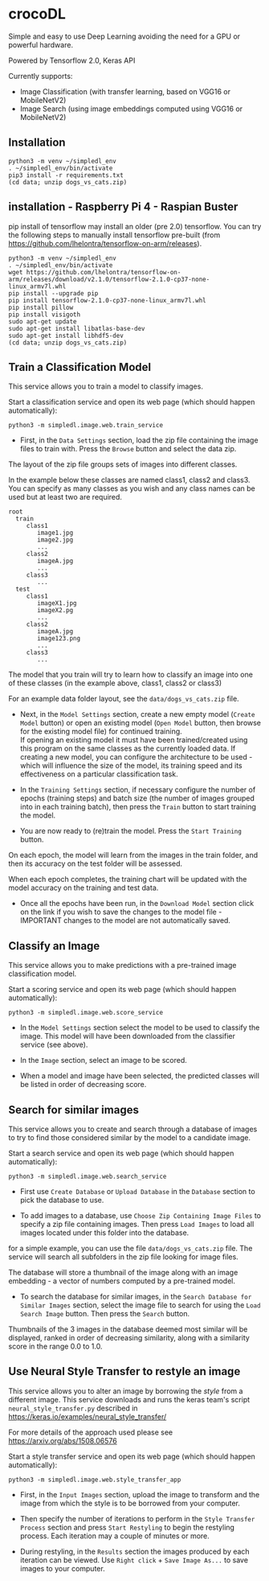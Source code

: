 # crocoDL

Simple and easy to use Deep Learning avoiding the need for a GPU or powerful hardware.  

Powered by Tensorflow 2.0, Keras API

Currently supports:

* Image Classification (with transfer learning, based on VGG16 or MobileNetV2)
* Image Search (using image embeddings computed using VGG16 or MobileNetV2)

## Installation

```
python3 -m venv ~/simpledl_env
. ~/simpledl_env/bin/activate
pip3 install -r requirements.txt
(cd data; unzip dogs_vs_cats.zip)
```
## installation - Raspberry Pi 4 - Raspian Buster

pip install of tensorflow may install an older (pre 2.0) tensorflow.  You can try the following steps to manually install tensorflow pre-built (from https://github.com/lhelontra/tensorflow-on-arm/releases).

```
python3 -m venv ~/simpledl_env
. ~/simpledl_env/bin/activate
wget https://github.com/lhelontra/tensorflow-on-arm/releases/download/v2.1.0/tensorflow-2.1.0-cp37-none-linux_armv7l.whl
pip install --upgrade pip
pip install tensorflow-2.1.0-cp37-none-linux_armv7l.whl
pip install pillow
pip install visigoth
sudo apt-get update
sudo apt-get install libatlas-base-dev
sudo apt-get install libhdf5-dev
(cd data; unzip dogs_vs_cats.zip)
```

## Train a Classification Model 

This service allows you to train a model to classify images.

Start a classification service and open its web page (which should happen automatically):

```
python3 -m simpledl.image.web.train_service
```

* First, in the `Data Settings` section, load the zip file containing the image files to train with.  Press the `Browse` button and select the data zip.  

The layout of the zip file groups sets of images into different classes.  

In the example below these classes are named class1, class2 and class3.  You can specify as many classes as you wish and any class names can be used but at least two are required.

```
root
  train
     class1
        image1.jpg
        image2.jpg
        ... 
     class2
        imageA.jpg
        ...
     class3
        ... 
  test
     class1
        imageX1.jpg
        imageX2.pg
        ...
     class2
        imageA.jpg
        image123.png
        ...
     class3
        ...
```

The model that you train will try to learn how to classify an image into one of these classes (in the example above, class1, class2 or class3)

For an example data folder layout, see the `data/dogs_vs_cats.zip` file.

* Next, in the `Model Settings` section, create a new empty model (`Create Model` button) or open an existing model (`Open Model` button, then browse for the existing model file) for continued training.  
If opening an existing model it must have been trained/created using this program on the same classes as the currently loaded data. 
If creating a new model, you can configure the architecture to be used - which will influence the size of the model, its training speed and its effectiveness on a particular classification task.

* In the `Training Settings` section, if necessary configure the number of epochs (training steps) and batch size (the number of images grouped into in each training batch), then press the `Train` button to start training the model.

* You are now ready to (re)train the model.  Press the `Start Training` button.

On each epoch, the model will learn from the images in the train folder, and then its accuracy on the test folder will be assessed.

When each epoch completes, the training chart will be updated with the model accuracy on the training and test data.  

* Once all the epochs have been run, in the `Download Model` section click on the link if you wish to save the changes to the model file - IMPORTANT changes to the model are not automatically saved.  

## Classify an Image 

This service allows you to make predictions with a pre-trained image classification model.

Start a scoring service and open its web page (which should happen automatically):

```
python3 -m simpledl.image.web.score_service
```

* In the `Model Settings` section select the model to be used to classify the image.  This model will have been downloaded from the classifier service (see above).

* In the `Image` section, select an image to be scored.

* When a model and image have been selected, the predicted classes will be listed in order of decreasing score.

## Search for similar images

This service allows you to create and search through a database of images to try to find those considered similar by the model to a candidate image.

Start a search service and open its web page (which should happen automatically):

```
python3 -m simpledl.image.web.search_service
```

* First use `Create Database` or `Upload Database` in the `Database` section to pick the database to use.

* To add images to a database, use `Choose Zip Containing Image Files` to specify a zip file containing images.  Then press `Load Images` to load all images located under this folder into the database.

for a simple example, you can use the file `data/dogs_vs_cats.zip` file.  The service will search all subfolders in the zip file looking for image files.

The database will store a thumbnail of the image along with an image embedding - a vector of numbers computed by a pre-trained model. 

* To search the database for similar images, in the `Search Database for Similar Images` section, select the image file to search for using the `Load Search Image` button.  Then press the `Search` button.

Thumbnails of the 3 images in the database deemed most similar will be displayed, ranked in order of decreasing similarity, along with a similarity score in the range 0.0 to 1.0.

## Use Neural Style Transfer to restyle an image

This service allows you to alter an image by borrowing the *style* from a different image.  This service downloads and runs the keras team's script `neural_style_transfer.py` described in https://keras.io/examples/neural_style_transfer/

For more details of the approach used please see https://arxiv.org/abs/1508.06576

Start a style transfer service and open its web page (which should happen automatically):

```
python3 -m simpledl.image.web.style_transfer_app
```

* First, in the `Input Images` section, upload the image to transform and the image from which the style is to be borrowed from your computer.  

* Then specify the number of iterations to perform in the `Style Transfer Process` section and press `Start Restyling` to begin the restyling process.  Each iteration may a couple of minutes or more.

* During restyling, in the `Results` section the images produced by each iteration can be viewed.  Use `Right click` + `Save Image As...` to save images to your computer.
